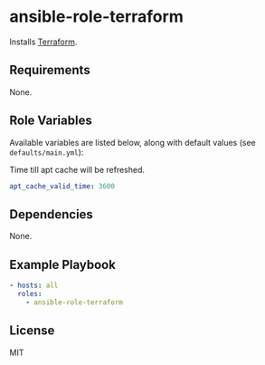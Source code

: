 # ansible-role-terraform

Installs [Terraform](https://www.terraform.io).

## Requirements

None.

## Role Variables

Available variables are listed below, along with default values (see `defaults/main.yml`):

Time till apt cache will be refreshed.

```YAML
apt_cache_valid_time: 3600
```

## Dependencies

None.

## Example Playbook

```yml
- hosts: all
  roles:
    - ansible-role-terraform
```

## License

MIT
